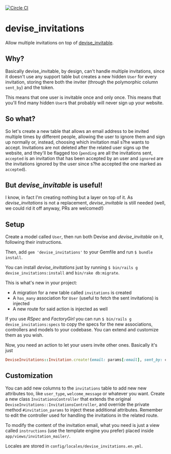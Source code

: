 [![Circle CI](https://circleci.com/gh/RoxasShadow/devise_invitations.svg?style=svg)](https://circleci.com/gh/RoxasShadow/devise_invitations)

devise_invitations
=================
Allow multiple invitations on top of [devise_invitable](https://github.com/scambra/devise_invitable).

Why?
----
Basically devise_invitable, by design, can't handle multiple invitations, since it doesn't use any support table but creates a new hidden `User` for every invitation, storing there both the inviter (through the polymorphic column `sent_by`) and the token.

This means that one user is invitable once and only once.
This means that you'll find many hidden `User`s that probably will never sign up your website.

So what?
--------
So let's create a new table that allows an email address to be invited multiple times by different people, allowing the user to ignore them and sign up normally or, instead, choosing which invitation mail s?he wants to accept. Invitations are not deleted after the related user signs up the website, and they'll be flagged too (`pending` are all the invitations sent, `accepted` is an invitation that has been accepted by an user and `ignored` are the invitations ignored by the user since s?he accepted the one marked as `accepted`).

But *devise_invitable* is useful!
---------------------------------
I know, in fact I'm creating nothing but a layer on top of it. As *devise_invitations* is not a replacement, *devise_invitable* is still needed (well, we could rid it off anyway, PRs are welcomed!)

Setup
-----
Create a model called `User`, then run both Devise and *devise_invitable* on it, following their instructions.

Then, add `gem 'devise_invitations'` to your Gemfile and run `$ bundle install`.

You can install *devise_invitations* just by running `$ bin/rails g devise_invitations:install` and `bin/rake db:migrate`.

This is what's new in your project:

- A migration for a new table called `invitations` is created
- A `has_many` association for `User` (useful to fetch the sent invitations) is injected
- A new route for said action is injected as well

If you use *RSpec* and *FactoryGirl* you can run `$ bin/rails g devise_invitations:specs` to copy the specs for the new associations, controllers and models to your codebase. You can extend and customize them as you wish.

Now, you need an action to let your users invite other ones. Basically it's just

```ruby
DeviseInvitations::Invitation.create!(email: params[:email], sent_by: current_user)
```

Customization
-------------

You can add new columns to the `invitations` table to add new new attributes too, like `user_type`, `welcome_message` or whatever you want.
Create a new class `InvitationsController` that extends the original `DeviseInvitations::InvitationsController`, and override the private method `#invitation_params` to inject these additional attributes. Remember to edit the controller used for handling the invitations in the related route.

To modify the content of the invitation email, what you need is just a view called `instructions` (use the template engine you prefer) placed inside `app/views/invitation_mailer/`.

Locales are stored in `config/locales/devise_invitations.en.yml`.
